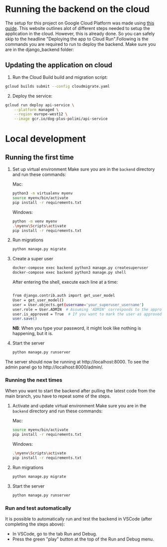# Running the backend on the cloud
The setup for this project on Google Cloud Platform was made using [this guide](https://cloud.google.com/python/django/run). This website outlines alot of different steps needed to setup the application in the cloud. However, this is already done. So you can safely skip to the headline "Deploying the app to Cloud Run".Following is the commands you are required to run to deploy the backend. Make sure you are in the django_backend folder:

## Updating the application on cloud
1. Run the Cloud Build build and migration script:
```sh 
gcloud builds submit --config cloudmigrate.yaml
```
2. Deploy the service:
```sh 
gcloud run deploy api-service \
    --platform managed \
    --region europe-west12 \
    --image gcr.io/dog-plus-polimi/api-service
```



# Local development

## Running the first time

1. Set up virtual environment
   Make sure you are in the `backend` directory and run these commands:

   Mac:

   ```bash
   python3 -m virtualenv myenv
   source myenv/bin/activate
   pip install -r requirements.txt
   ```

   Windows:

   ```bash
   python -m venv myenv
   .\myenv\Scripts\activate
   pip install -r requirements.txt
   ```

2. Run migrations

   ```bash
   python manage.py migrate
   ```

3. Create a super user

   ```bash
   docker-compose exec backend python3 manage.py createsuperuser
   docker-compose exec backend python3 manage.py shell
   ```

   After entering the shell, execute each line at a time:
   ```bash
   
   from django.contrib.auth import get_user_model
   User = get_user_model()
   user = User.objects.get(username='your_superuser_username')
   user.role = User.ADMIN  # Assuming 'ADMIN' corresponds to the appropriate choice in your ROLE_CHOICES
   user.is_approved = True  # If you want to mark the user as approved
   user.save()
   ```

   **NB**: When you type your password, it might look like nothing is happening, but it is.

5. Start the server
   ```bash
   python manage.py runserver
   ```

The server should now be running at http://localhost:8000.
To see the admin panel go to http://localhost:8000/admin/.

### Running the next times

When you want to start the backend after pulling the latest code from the main branch, you have to repeat some of the steps.

1. Activate and update virtual environment
   Make sure you are in the `backend` directory and run these commands:

   Mac:

   ```bash
   source myenv/bin/activate
   pip install -r requirements.txt
   ```

   Windows:

   ```bash
   .\myenv\Scripts\activate
   pip install -r requirements.txt
   ```

2. Run migrations

   ```bash
   python manage.py migrate
   ```

3. Start the server
   ```bash
   python manage.py runserver
   ```

### Run and test automatically

It is possible to automatically run and test the backend in VSCode (after completing the steps above):

- In VSCode, go to the tab Run and Debug.
- Press the green "play" button at the top of the Run and Debug menu.

